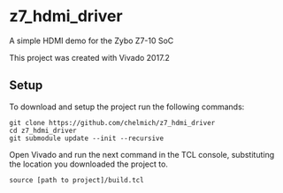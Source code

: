 # z7_hdmi_driver
A simple HDMI demo for the Zybo Z7-10 SoC

This project was created with Vivado 2017.2

## Setup
To download and setup the project run the following commands:
```
git clone https://github.com/chelmich/z7_hdmi_driver
cd z7_hdmi_driver
git submodule update --init --recursive
```
Open Vivado and run the next command in the TCL console, substituting the location you downloaded the project to.
```
source [path to project]/build.tcl
```
